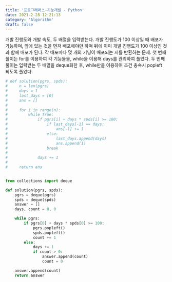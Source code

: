 ```yaml
---
title: '프로그래머스-기능개발 - Python'
date: 2021-2-28 12:21:13
category: 'Algorithm'
draft: false
---
```

개발 진행도와 개발 속도, 두 배열을 입력받는다. 개발 진행도가 100 이상일 때 배포가 가능하며, 앞에 있는 것을 먼저 배포해야만 하며 뒤에 이미 개발 진행도가 100 이상인 것과 함께 배포가 된다. 각 배포마다 몇 개의 기닝이 배포되는 지를 반환하는 문제. 첫 번째 풀이는 for를 이용하여 각 기능들을, while을 이용해 days를 관리하여 풀었다. 두 번째 풀이는 입력받는 두 배열을 deque화한 후, while만을 이용하여 조건 충속시 popleft 되도록 풀었다.
```python
# def solution(pgrs, spds):
#     n = len(pgrs)
#     days = 1
#     last_days = [0]
#     ans = []
#
#     for i in range(n):
#         while True:
#             if pgrs[i] + days * spds[i] >= 100:
#                 if last_days[-1] == days:
#                     ans[-1] += 1
#                 else:
#                     last_days.append(days)
#                     ans.append(1)
#                 break
#
#             days += 1
#
#     return ans


from collections import deque

def solution(pgrs, spds):
    pgrs = deque(pgrs)
    spds = deque(spds)
    answer = []
    days, count = 0, 0

    while pgrs:
        if pgrs[0] + days * spds[0] >= 100:
            pgrs.popleft()
            spds.popleft()
            count += 1
        else:
            days += 1
            if count > 0:
                answer.append(count)
                count = 0

    answer.append(count)
    return answer

```